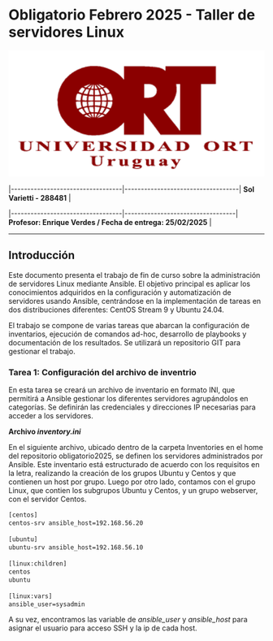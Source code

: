 # Obligatorio Febrero 2025 - Taller de servidores Linux 


![LogoORT!](/images/logort.png) 

|----------------------------------|-----------------------------------| **Sol Varietti - 288481** |

|----------------------------------|----------------------------------| **Profesor: Enrique Verdes / Fecha de entrega: 25/02/2025** |


----------------


## Introducción

Este documento presenta el trabajo de fin de curso sobre la administración de servidores Linux mediante Ansible. El objetivo principal es aplicar los conocimientos adquiridos en la configuración y automatización de servidores usando Ansible, centrándose en la implementación de tareas en dos distribuciones diferentes: CentOS Stream 9 y Ubuntu 24.04.

El trabajo se compone de varias tareas que abarcan la configuración de inventarios, ejecución de comandos ad-hoc, desarrollo de playbooks y documentación de los resultados. Se utilizará un repositorio GIT para gestionar el trabajo. 


### Tarea 1: Configuración del archivo de inventrio 

En esta tarea se creará un archivo de inventario en formato INI, que permitirá a Ansible gestionar los diferentes servidores agrupándolos en categorías. Se definirán las credenciales y direcciones IP necesarias para acceder a los servidores.

**Archivo *inventory.ini***

En el siguiente archivo, ubicado dentro de la carpeta Inventories en el home del repositorio obligatorio2025, se definen los servidores administrados por Ansible. Este inventario está estructurado de acuerdo con los requisitos en la letra, realizando la creación de los grupos Ubuntu y Centos y que contienen un host por grupo. Luego por otro lado, contamos con el grupo Linux, que contien los subgrupos Ubuntu y Centos, y un grupo webserver, con el servidor Centos.



    
    [centos]
    centos-srv ansible_host=192.168.56.20

    [ubuntu]
    ubuntu-srv ansible_host=192.168.56.10

    [linux:children]
    centos
    ubuntu

    [linux:vars]
    ansible_user=sysadmin


A su vez, encontramos las variable de *ansible_user* y *ansible_host* para asignar el usuario para acceso SSH y la ip de cada host. 














